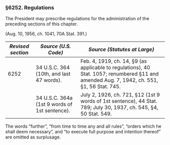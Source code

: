 ### §6252. Regulations ###

The President may prescribe regulations for the administration of the preceding sections of this chapter.

(Aug. 10, 1956, ch. 1041, 70A Stat. 391.)

|*Revised section*|            *Source (U.S. Code)*             |                                                       *Source (Statutes at Large)*                                                        |
|-----------------|---------------------------------------------|-------------------------------------------------------------------------------------------------------------------------------------------|
|      6252       |  34 U.S.C. 364 (10th, and last 47 words).   |Feb. 4, 1919, ch. 14, §9 (as applicable to regulations), 40 Stat. 1057; renumbered §11 and amended Aug. 7, 1942, ch. 551, §1, 56 Stat. 745.|
|                 |34 U.S.C. 364a (1st 9 words of 1st sentence).|             July 2, 1926, ch. 721, §12 (1st 9 words of 1st sentence), 44 Stat. 789; July 30, 1937, ch. 545, §4, 50 Stat. 549.             |

The words “further”, “from time to time any and all rules”, “orders which he shall deem necessary”, and “to execute full purpose and intention thereof” are omitted as surplusage.